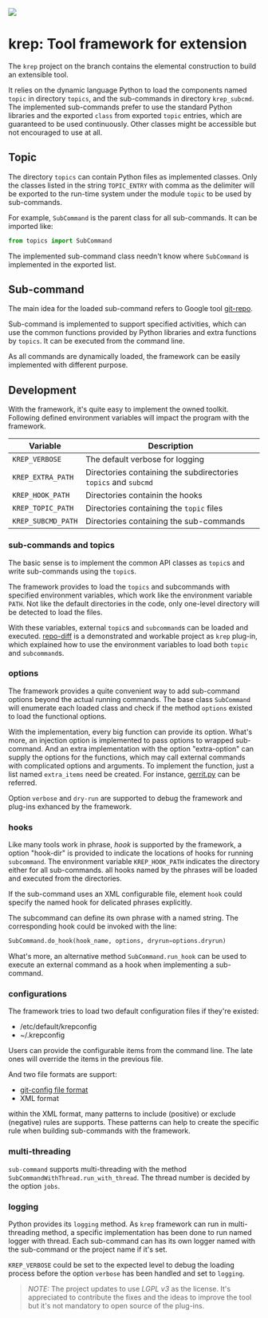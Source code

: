 ![](https://img.shields.io/badge/python-2.7%2C%203.6-blue.svg)

# krep: Tool framework for extension

The `krep` project on the branch contains the elemental construction to build
an extensible tool.

It relies on the dynamic language Python to load the components named `topic` in
directory `topics`, and the sub-commands in directory `krep_subcmd`.
The implemented sub-commands prefer to use the standard Python libraries and the
exported `class` from exported `topic` entries, which are guaranteed to be
used continuously. Other classes might be accessible but not encouraged to use
at all.

## Topic

The directory `topics` can contain Python files as implemented classes.
Only the classes listed in the string `TOPIC_ENTRY` with comma as the delimiter
will be exported to the run-time system under the module `topic` to be used by
sub-commands.

For example, `SubCommand` is the parent class for all sub-commands. It can be
imported like:

```python
from topics import SubCommand
```

The implemented sub-command class needn't know where `SubCommand` is implemented
in the exported list.

## Sub-command

The main idea for the loaded sub-command refers to Google tool [git-repo].

Sub-command is implemented to support specified activities, which can use the
common functions provided by Python libraries and extra functions by `topics`.
It can be executed from the command line.

As all commands are dynamically loaded, the framework can be easily implemented
with different purpose.

## Development

With the framework, it's quite easy to implement the owned toolkit. Following
defined environment variables will impact the program with the framework.

| Variable | Description |
|----------------|-----------------------------------------------------------------|
| `KREP_VERBOSE` | The default verbose for logging |
| `KREP_EXTRA_PATH` | Directories containing the subdirectories `topics` and `subcmd` |
| `KREP_HOOK_PATH` | Directories containin the hooks |
| `KREP_TOPIC_PATH` | Directories containing the `topic` files |
| `KREP_SUBCMD_PATH` | Directories containing the sub-commands |

### sub-commands and topics

The basic sense is to implement the common API classes as `topic`s and write
sub-commands using the `topic`s.

The framework provides to load the `topics` and subcommands with specified
environment variables, which work like the environment variable `PATH`. Not like
the default directories in the code, only one-level directory will be detected
to load the files. 

With these variables, external `topic`s and `subcommand`s can be loaded and
executed. [repo-diff] is a demonstrated and workable project as `krep` plug-in,
which explained how to use the environment variables to load both `topic` and
`subcommand`s.

### options

The framework provides a quite convenient way to add sub-command options beyond
the actual running commands. The base class `SubCommand` will enumerate each
loaded class and check if the method `options` existed to load the functional
options.

With the implementation, every big function can provide its option. What's more,
an injection option is implemented to pass options to wrapped sub-command. And
an extra implementation with the option "extra-option" can supply the options
for the functions, which may call external commands with complicated options and
arguments. To implement the function, just a list named `extra_items` need be
created. For instance, [gerrit.py] can be referred.

Option `verbose` and `dry-run` are supported to debug the framework and plug-ins
exhanced by the framework.

### hooks

Like many tools work in phrase, *hook* is supported by the framework, a option
"hook-dir" is provided to indicate the locations of hooks for running
`subcommand`. The environment variable `KREP_HOOK_PATH` indicates the directory
either for all sub-commands. all hooks named by the phrases will be loaded and
executed from the directories.

If the sub-command uses an XML configurable file, element `hook` could specify
the named hook for delicated phrases explicitly.

The subcommand can define its own phrase with a named string. The corresponding
hook could be invoked with the line:

```python
SubCommand.do_hook(hook_name, options, dryrun=options.dryrun)
```

What's more, an alternative method `SubCommand.run_hook` can be used to execute
an external command as a hook when implementing a sub-command.

### configurations

The framework tries to load two default configuration files if they're existed:

- /etc/default/krepconfig
- ~/.krepconfig

Users can provide the configurable items from the command line. The late ones
will override the items in the previous file.

And two file formats are support:

- [git-config file format](https://git-scm.com/docs/git-config/2.16.0#_configuration_file)
- XML format

within the XML format, many patterns to include (positive) or exclude (negative)
rules are supports. These patterns can help to create the specific rule when
building sub-commands with the framework.

### multi-threading

`sub-command` supports multi-threading with the method
`SubCommandWithThread.run_with_thread`. The thread number is decided by the
option `jobs`.

### logging

Python provides its `logging` method. As `krep` framework can run in
multi-threading method, a specific implementation has been done to run named
logger with thread. Each sub-command can has its own logger named with the
sub-command or the project name if it's set.

`KREP_VERBOSE` could be set to the expected level to debug the loading process
before the option `verbose` has been handled and set to `logging`.

> *NOTE:* The project updates to use *LGPL v3* as the license. It's appreciated to
> contribute the fixes and the ideas to improve the tool but it's not mandatory to
> open source of the plug-ins.

[gerrit.py]: https://github.com/cadappl/krep/blob/cm/topics/gerrit.py
[git-repo]: https://gerrit.googlesource.com/git-repo
[repo-diff]: https://github.com/cadappl/krep_plugin_git_diff
